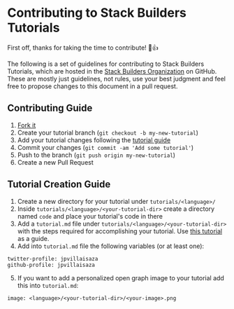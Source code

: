 # Contributing to Stack Builders Tutorials

First off, thanks for taking the time to contribute! :tada::+1:

The following is a set of guidelines for contributing to Stack Builders Tutorials, which are
hosted in the [Stack Builders Organization](https://github.com/stackbuilders) on
GitHub.
These are mostly just guidelines, not rules, use your best judgment and feel free
to propose changes to this document in a pull request.

## Contributing Guide

1. [Fork it](https://github.com/stackbuilders/tutorials/fork)
2. Create your tutorial branch (`git checkout -b my-new-tutorial`)
3. Add your tutorial changes following the [tutorial guide](#tutorial-creation-guide)
4. Commit your changes (`git commit -am 'Add some tutorial'`)
5. Push to the branch (`git push origin my-new-tutorial`)
6. Create a new Pull Request

## Tutorial Creation Guide

1. Create a new directory for your tutorial under `tutorials/<language>/`
2. Inside `tutorials/<language>/<your-tutorial-dir>` create a directory
named `code` and place your tutorial's code in there
3. Add a `tutorial.md` file under `tutorials/<language>/<your-tutorial-dir>`
with the steps required for accomplishing your tutorial. Use
[this tutorial](../tutorials/haskell/csv-encoding-decoding/tutorial.md) as a guide.
4. Add into `tutorial.md` file the following variables (or at least one):
```
twitter-profile: jpvillaisaza
github-profile: jpvillaisaza
```
5. If you want to add a personalized open graph image to your tutorial add this into `tutorial.md`:
```
image: <language>/<your-tutorial-dir>/<your-image>.png
```
